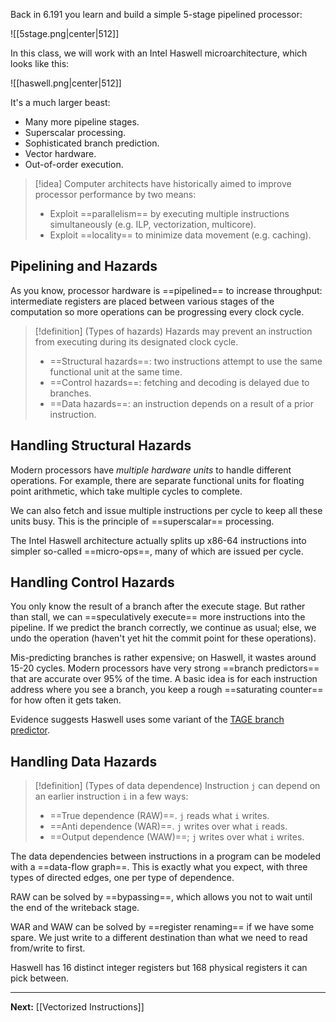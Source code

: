 Back in 6.191 you learn and build a simple 5-stage pipelined processor:

![[5stage.png|center|512]]

In this class, we will work with an Intel Haswell microarchitecture, which looks like this:

![[haswell.png|center|512]]

It's a much larger beast:

* Many more pipeline stages.
* Superscalar processing.
* Sophisticated branch prediction.
* Vector hardware.
* Out-of-order execution.

> [!idea]
> Computer architects have historically aimed to improve processor performance by two means:
> 
> * Exploit ==parallelism== by executing multiple instructions simultaneously (e.g. ILP, vectorization, multicore).
> * Exploit ==locality== to minimize data movement (e.g. caching).

## Pipelining and Hazards

As you know, processor hardware is ==pipelined== to increase throughput: intermediate registers are placed between various stages of the computation so more operations can be progressing every clock cycle.

> [!definition] (Types of hazards)
> Hazards may prevent an instruction from executing during its designated clock cycle.
> 
> * ==Structural hazards==: two instructions attempt to use the same functional unit at the same time.
> * ==Control hazards==: fetching and decoding is delayed due to branches.
> * ==Data hazards==: an instruction depends on a result of a prior instruction.

## Handling Structural Hazards

Modern processors have *multiple hardware units* to handle different operations. For example, there are separate functional units for floating point arithmetic, which take multiple cycles to complete.

We can also fetch and issue multiple instructions per cycle to keep all these units busy. This is the principle of ==superscalar== processing.

The Intel Haswell architecture actually splits up x86-64 instructions into simpler so-called ==micro-ops==, many of which are issued per cycle.

## Handling Control Hazards

You only know the result of a branch after the execute stage. But rather than stall, we can ==speculatively execute== more instructions into the pipeline. If we predict the branch correctly, we continue as usual; else, we undo the operation (haven't yet hit the commit point for these operations).

Mis-predicting branches is rather expensive; on Haswell, it wastes around 15-20 cycles. Modern processors have very strong ==branch predictors== that are accurate over 95% of the time. A basic idea is for each instruction address where you see a branch, you keep a rough ==saturating counter== for how often it gets taken.

Evidence suggests Haswell uses some variant of the [TAGE branch predictor](https://jilp.org/vol8/v8paper1.pdf).

## Handling Data Hazards

> [!definition] (Types of data dependence)
> Instruction `j` can depend on an earlier instruction `i` in a few ways:
> 
> * ==True dependence (RAW)==. `j` reads what `i` writes.
> * ==Anti dependence (WAR)==. `j` writes over what `i` reads.
> * ==Output dependence (WAW)==; `j` writes over what `i` writes.

The data dependencies between instructions in a program can be modeled with a ==data-flow graph==. This is exactly what you expect, with three types of directed edges, one per type of dependence.

RAW can be solved by ==bypassing==, which allows you not to wait until the end of the writeback stage.

WAR and WAW can be solved by ==register renaming== if we have some spare. We just write to a different destination than what we need to read from/write to first.

Haswell has 16 distinct integer registers but 168 physical registers it can pick between.

---

**Next:** [[Vectorized Instructions]]
